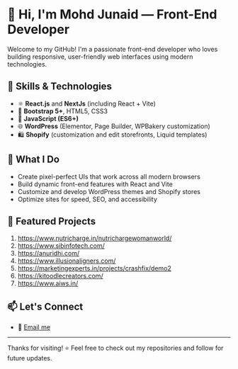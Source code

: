 # 👋 Hi, I'm Mohd Junaid — Front-End Developer

Welcome to my GitHub! I'm a passionate front-end developer who loves building responsive, user-friendly web interfaces using modern technologies.

## 🚀 Skills & Technologies

- ⚛️ **React.js** and **NextJs** (including React + Vite)
- 🎨 **Bootstrap 5+**, HTML5, CSS3
- 🧠 **JavaScript (ES6+)**
- 🌐 **WordPress** (Elementor, Page Builder, WPBakery customization)
- 🛍 **Shopify** (customization and edit storefronts, Liquid templates)

## 💼 What I Do

- Create pixel-perfect UIs that work across all modern browsers
- Build dynamic front-end features with React and Vite
- Customize and develop WordPress themes and Shopify stores
- Optimize sites for speed, SEO, and accessibility

## 📂 Featured Projects

1. https://www.nutricharge.in/nutrichargewomanworld/
2. https://www.sibinfotech.com/
3. https://anuridhi.com/
4. https://www.illusionaligners.com/
5. https://marketingexperts.in/projects/crashfix/demo2
6. https://kitoodlecreators.com/
7. https://www.aiws.in/

## 📫 Let's Connect

- 📧 [Email me](mailto:mohdjunaid0612@gmail.com)



---

Thanks for visiting! ⭐ Feel free to check out my repositories and follow for future updates.
